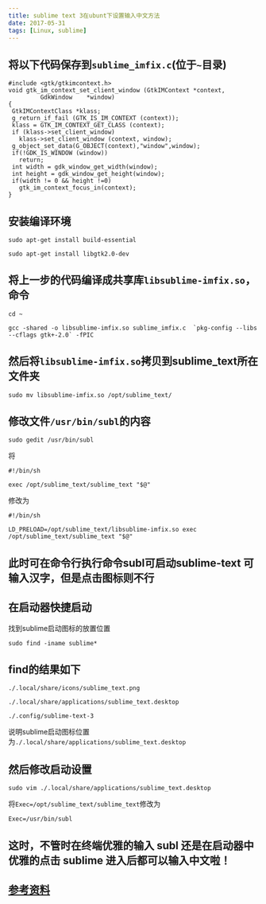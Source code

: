 ```yaml
---
title: sublime text 3在ubunt下设置输入中文方法
date: 2017-05-31
tags: [Linux, sublime]
---
```


## 将以下代码保存到`sublime_imfix.c`(位于`~`目录)

```
#include <gtk/gtkimcontext.h>
void gtk_im_context_set_client_window (GtkIMContext *context,
         GdkWindow    *window)
{
 GtkIMContextClass *klass;
 g_return_if_fail (GTK_IS_IM_CONTEXT (context));
 klass = GTK_IM_CONTEXT_GET_CLASS (context);
 if (klass->set_client_window)
   klass->set_client_window (context, window);
 g_object_set_data(G_OBJECT(context),"window",window);
 if(!GDK_IS_WINDOW (window))
   return;
 int width = gdk_window_get_width(window);
 int height = gdk_window_get_height(window);
 if(width != 0 && height !=0)
   gtk_im_context_focus_in(context);
}
```

<!--more-->

## 安装编译环境

```
sudo apt-get install build-essential

sudo apt-get install libgtk2.0-dev
```

## 将上一步的代码编译成共享库`libsublime-imfix.so`，命令

```
cd ~

gcc -shared -o libsublime-imfix.so sublime_imfix.c  `pkg-config --libs --cflags gtk+-2.0` -fPIC
```

## 然后将`libsublime-imfix.so`拷贝到sublime_text所在文件夹

```
sudo mv libsublime-imfix.so /opt/sublime_text/
```

## 修改文件`/usr/bin/subl`的内容

```
sudo gedit /usr/bin/subl
```
将
```
#!/bin/sh

exec /opt/sublime_text/sublime_text "$@"
```

修改为

```
#!/bin/sh

LD_PRELOAD=/opt/sublime_text/libsublime-imfix.so exec /opt/sublime_text/sublime_text "$@"
```

## 此时可在命令行执行命令subl可启动sublime-text 可输入汉字，但是点击图标则不行

## 在启动器快捷启动

找到sublime启动图标的放置位置

```
sudo find -iname sublime*
```

## find的结果如下
```
./.local/share/icons/sublime_text.png

./.local/share/applications/sublime_text.desktop

./.config/sublime-text-3
```
说明sublime启动图标位置为`./.local/share/applications/sublime_text.desktop`

## 然后修改启动设置

    sudo vim ./.local/share/applications/sublime_text.desktop

将`Exec=/opt/sublime_text/sublime_text`修改为

`Exec=/usr/bin/subl`

## 这时，不管时在终端优雅的输入 subl 还是在启动器中优雅的点击 sublime 进入后都可以输入中文啦！

## [参考资料](http://log.fyscu.com/index.php/archives/55/)